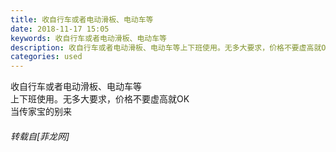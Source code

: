 ```yaml
---
title: 收自行车或者电动滑板、电动车等
date: 2018-11-17 15:05
keywords: 收自行车或者电动滑板、电动车等
description: 收自行车或者电动滑板、电动车等上下班使用。无多大要求，价格不要虚高就OK当传家宝的别来
categories: used
---
```

<td class="t_f" id="postmessage_2297714">

收自行车或者电动滑板、电动车等<br/>
上下班使用。无多大要求，价格不要虚高就OK<br/>
当传家宝的别来</td>
###### 转载自[菲龙网]